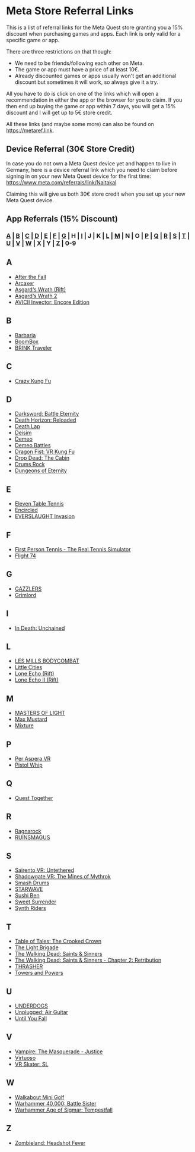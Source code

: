 # Meta Store Referral Links
This is a list of referral links for the Meta Quest store granting you a 15% discount when purchasing games and apps. Each link is only valid for a specific game or app.

There are three restrictions on that though:
* We need to be friends/following each other on Meta.
* The game or app must have a price of at least 10€.
* Already discounted games or apps usually won't get an additional discount but sometimes it will work, so always give it a try.

All you have to do is click on one of the links which will open a recommendation in either the app or the browser for you to claim. If you then end up buying the game or app within 7 days, you will get a 15% discount and I will get up to 5€ store credit.

All these links (and maybe some more) can also be found on https://metaref.link.

## Device Referral (30€ Store Credit)
In case you do not own a Meta Quest device yet and happen to live in Germany, here is a device referral link which you need to claim before signing in on your new Meta Quest device for the first time: https://www.meta.com/referrals/link/Naitakal

Claiming this will give us both 30€ store credit when you set up your new Meta Quest device.

## App Referrals (15% Discount)
### [A](#a) | [B](#b) | [C](#c) | [D](#d) | [E](#e) | [F](#f) | [G](#g) | H | [I](#i) | J | K | [L](#l) | [M](#m) | N | O | [P](#p) | [Q](#q) | [R](#r) | [S](#s) | [T](#t) | [U](#u) | [V](#v) | [W](#w) | X | Y | [Z](#z) | 0-9
## A
* [After the Fall](https://www.meta.com/appreferrals/Naitakal/2160364850746031/)
* [Arcaxer](https://www.meta.com/appreferrals/Naitakal/5396412860376470/)
* [Asgard‘s Wrath (Rift)](https://www.meta.com/appreferrals/Naitakal/1180401875303371/)
* [Asgard‘s Wrath 2](https://www.meta.com/appreferrals/Naitakal/2603836099654226/)
* [AVICII Invector: Encore Edition](https://www.meta.com/appreferrals/Naitakal/4048766301899067/)
## B
* [Barbaria](https://www.meta.com/appreferrals/Naitakal/5296016923775393/)
* [BoomBox](https://www.meta.com/appreferrals/Naitakal/3983480868361577/)
* [BRINK Traveler](https://www.meta.com/appreferrals/Naitakal/3635172946605196/)
## C
* [Crazy Kung Fu](https://www.meta.com/appreferrals/Naitakal/3846153838783795/)
## D
* [Darksword: Battle Eternity](https://www.meta.com/appreferrals/Naitakal/5912124212170208/)
* [Death Horizon: Reloaded](https://www.meta.com/appreferrals/Naitakal/2115015981923610/)
* [Death Lap](https://www.meta.com/appreferrals/Naitakal/1954488057986071/)
* [Deisim](https://www.meta.com/appreferrals/Naitakal/3526702020710931/)
* [Demeo](https://www.meta.com/appreferrals/Naitakal/3634830803298285/)
* [Demeo Battles](https://www.meta.com/appreferrals/Naitakal/4189524851131699/)
* [Dragon Fist: VR Kung Fu](https://www.meta.com/appreferrals/Naitakal/5075285115918784/)
* [Drop Dead: The Cabin](https://www.meta.com/appreferrals/Naitakal/4691479430874595/)
* [Drums Rock](https://www.meta.com/appreferrals/Naitakal/6378164228868127/)
* [Dungeons of Eternity](https://www.meta.com/appreferrals/Naitakal/6341779295861881/)
## E
* [Eleven Table Tennis](https://www.meta.com/appreferrals/Naitakal/1995434190525828/)
* [Encircled](https://www.meta.com/appreferrals/Naitakal/7172808649485710/)
* [EVERSLAUGHT Invasion](https://www.meta.com/appreferrals/Naitakal/5219488324783789/)
## F
* [First Person Tennis - The Real Tennis Simulator](https://www.meta.com/appreferrals/Naitakal/6119989094742166/)
* [Flight 74](https://www.meta.com/appreferrals/Naitakal/4939588089476517/)
## G
* [GAZZLERS](https://www.meta.com/appreferrals/Naitakal/4912697945406928/)
* [Grimlord](https://www.meta.com/appreferrals/Naitakal/6784503354964529/)
## I
* [In Death: Unchained](https://www.meta.com/appreferrals/Naitakal/2334376869949242/)
## L
* [LES MILLS BODYCOMBAT](https://www.meta.com/appreferrals/Naitakal/4015163475201433/)
* [Little Cities](https://www.meta.com/appreferrals/Naitakal/4988470131168299/)
* [Lone Echo (Rift)](https://www.meta.com/appreferrals/Naitakal/1368187813209608/)
* [Lone Echo II (Rift)](https://www.meta.com/appreferrals/Naitakal/1711938725528735/)
## M
* [MASTERS OF LIGHT](https://www.meta.com/appreferrals/Naitakal/6784615031600264/)
* [Max Mustard](https://www.meta.com/appreferrals/Naitakal/5269080709783454/)
* [Mixture](https://www.meta.com/appreferrals/Naitakal/4691626700899382/)
## P
* [Per Aspera VR](https://www.meta.com/appreferrals/Naitakal/7365196930219982/)
* [Pistol Whip](https://www.meta.com/appreferrals/Naitakal/2104963472963790/)
## Q
* [Quest Together](https://www.meta.com/appreferrals/Naitakal/5394905193858074/)
## R
* [Ragnarock](https://www.meta.com/appreferrals/Naitakal/3749621795127676/)
* [RUINSMAGUS](https://www.meta.com/appreferrals/Naitakal/6669173709823400/)
## S
* [Sairento VR: Untethered](https://www.meta.com/appreferrals/Naitakal/2299215130112875/)
* [Shadowgate VR: The Mines of Mythrok](https://www.meta.com/appreferrals/Naitakal/3878215958952165/)
* [Smash Drums](https://www.meta.com/appreferrals/Naitakal/3630025217090808/)
* [STARWAVE](https://www.meta.com/appreferrals/Naitakal/3844341792290521/)
* [Sushi Ben](https://www.meta.com/appreferrals/Naitakal/5459391390744272/)
* [Sweet Surrender](https://www.meta.com/appreferrals/Naitakal/4723352327707414/)
* [Synth Riders](https://www.meta.com/appreferrals/Naitakal/2436558143118760/)
## T
* [Table of Tales: The Crooked Crown](https://www.meta.com/appreferrals/Naitakal/4714471148644140/)
* [The Light Brigade](https://www.meta.com/appreferrals/Naitakal/2681027292004911/)
* [The Walking Dead: Saints & Sinners](https://www.meta.com/appreferrals/Naitakal/2897337400373711/)
* [The Walking Dead: Saints & Sinners - Chapter 2: Retribution](https://www.meta.com/appreferrals/Naitakal/5190288877703616/)
* [THRASHER](https://www.meta.com/appreferrals/Naitakal/7693714067376780/)
* [Towers and Powers](https://www.meta.com/appreferrals/Naitakal/3535742746525560/)
## U
* [UNDERDOGS](https://www.meta.com/appreferrals/Naitakal/5302178529865980/)
* [Unplugged: Air Guitar](https://www.meta.com/appreferrals/Naitakal/4714094898617280/)
* [Until You Fall](https://www.meta.com/appreferrals/Naitakal/2567459230020142/)
## V
* [Vampire: The Masquerade - Justice](https://www.meta.com/appreferrals/Naitakal/6179032068838054/)
* [Virtuoso](https://www.meta.com/appreferrals/Naitakal/4705981139481778/)
* [VR Skater: SL](https://www.meta.com/appreferrals/Naitakal/7167852766594738/)
## W
* [Walkabout Mini Golf](https://www.meta.com/appreferrals/Naitakal/2462678267173943/)
* [Warhammer 40,000: Battle Sister](https://www.meta.com/appreferrals/Naitakal/3231001163584154/)
* [Warhammer Age of Sigmar: Tempestfall](https://www.meta.com/appreferrals/Naitakal/4220006248051477/)
## Z
* [Zombieland: Headshot Fever](https://www.meta.com/appreferrals/Naitakal/2792447070854325/)
